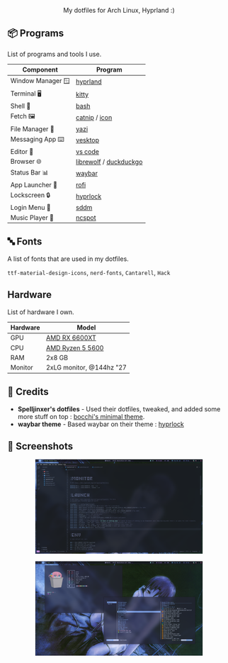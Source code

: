 <p align="center">My dotfiles for Arch Linux, Hyprland :)</p>

## 📦 Programs

List of programs and tools I use.

| Component         | Program                                                                                                   |
| ----------------- | --------------------------------------------------------------------------------------------------------- |
| Window Manager 🪟 | [hyprland](https://github.com/hyprwm/Hyprland)                                                            |
| Terminal 🖥️       | [kitty](https://github.com/kovidgoyal/kitty)                                                              |
| Shell 🐚          | [bash](https://www.gnu.org/software/bash/)                                                                |
| Fetch 🖼️          | [catnip](https://github.com/iinsertNameHere/catnip) / [icon](https://www.pixiv.net/en/artworks/102563034) |
| File Manager 📁   | [yazi](https://github.com/sxyazi/yazi)                                                                    |
| Messaging App ⌨️  | [vesktop](https://github.com/Vencord/Vesktop)                                                             |
| Editor 📝         | [vs code](https://code.visualstudio.com/)                                                                 |
| Browser 🌐        | [librewolf](https://librewolf.net/) / [duckduckgo](https://duckduckgo.com/)                               |
| Status Bar 📊     | [waybar](https://github.com/Alexays/Waybar)                                                               |
| App Launcher 🚀   | [rofi](https://github.com/davatorium/rofi)                                                                |
| Lockscreen 🔒     | [hyprlock](https://github.com/hyprwm/hyprlock)                                                            |
| Login Menu 🚪     | [sddm](https://github.com/sddm/sddm)                                                                      |
| Music Player 🎵   | [ncspot](https://github.com/hrkfdn/ncspot)                                                                |

## 🔤 Fonts

A list of fonts that are used in my dotfiles.

`ttf-material-design-icons`, `nerd-fonts`, `Cantarell`, `Hack`

## Hardware

List of hardware I own.

| Hardware | Model                                                                                                            |
| -------- | ---------------------------------------------------------------------------------------------------------------- |
| GPU      | [AMD RX 6600XT](https://www.amd.com/en/products/graphics/desktops/radeon/6000-series/amd-radeon-rx-6600-xt.html) |
| CPU      | [AMD Ryzen 5 5600](https://www.amazon.com/AMD-5600-12-Thread-Unlocked-Processor/dp/B09VCHR1VH)                   |
| RAM      | 2x8 GB                                                                                                           |
| Monitor  | 2xLG monitor, @144hz "27                                                                                         |

## 📝 Credits

-   **Spelljinxer's dotfiles** - Used their dotfiles, tweaked, and added some more stuff on top : [bocchi's minimal theme](https://github.com/Spelljinxer).
-   **waybar theme** - Based waybar on their theme : [hyprlock](https://github.com/brunoanesio/waybar-config)

## 📸 Screenshots

<p align="center">
  <img src="./screenshots/1.png" alt="Screenshot 1" width="75%" />
</p>

<p align="center">
  <img src="./screenshots/2.png" alt="Screenshot 2" width="75%" />
</p>
